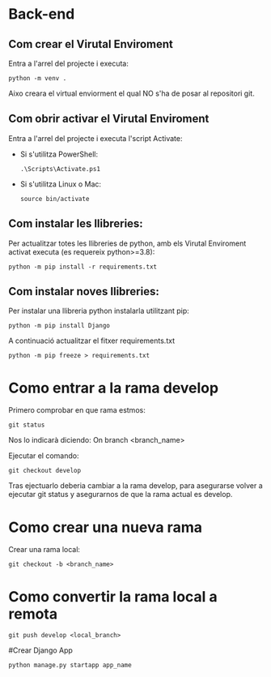 # Back-end

## Com crear el Virutal Enviroment
Entra a l'arrel del projecte i executa:
  ```
  python -m venv .
  ```
Aixo creara el virtual enviorment el qual NO s'ha de posar al repositori git.

## Com obrir activar el Virutal Enviroment
  Entra a l'arrel del projecte i executa l'script Activate:
- Si s'utilitza PowerShell:
  ```
  .\Scripts\Activate.ps1
  ```
- Si s'utilitza Linux o Mac:
  ```
  source bin/activate
  ```

## Com instalar les llibreries:
Per actualitzar totes les llibreries de python, amb els Virutal Enviroment activat executa (es requereix python>=3.8):
```
python -m pip install -r requirements.txt
```

## Com instalar noves llibreries:
Per instalar una llibreria python instalarla utilitzant pip:
```
python -m pip install Django
```
A continuació actualitzar el fitxer requirements.txt
```
python -m pip freeze > requirements.txt
```

# Como entrar a la rama develop
Primero comprobar en que rama estmos:
```
git status 
```
Nos lo indicarà diciendo: On branch <branch_name>

Ejecutar el comando:
```
git checkout develop 
```
Tras ejectuarlo deberia cambiar a la rama develop, para asegurarse volver a ejecutar git status y 
asegurarnos de que la rama actual es develop.

# Como crear una nueva rama
Crear una rama local:
```
git checkout -b <branch_name>
```
# Como convertir la rama local a remota
```
git push develop <local_branch>
```
#Crear Django App
```
python manage.py startapp app_name
```
